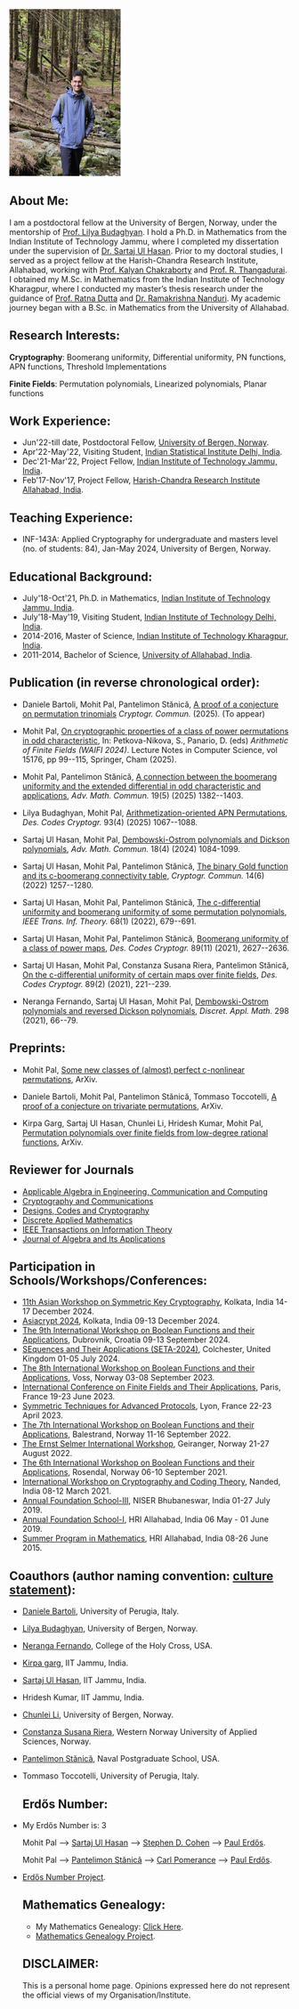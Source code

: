 <img src="AAA_pic.jpg" width="200" height="300"> 

## About Me:
I am a postdoctoral fellow at the University of Bergen, Norway, under the mentorship of [Prof. Lilya Budaghyan](https://www.uib.no/en/persons/Lilya.Budaghyan). I hold a Ph.D. in Mathematics from the Indian Institute of Technology Jammu, where I completed my dissertation under the supervision of [Dr. Sartaj Ul Hasan](https://sites.google.com/site/sartajulhasan/). Prior to my doctoral studies, I served as a project fellow at the Harish-Chandra Research Institute, Allahabad, working with [Prof. Kalyan Chakraborty](http://www.hri.res.in/~kalyan/) and [Prof. R. Thangadurai](http://www.hri.res.in/~thanga/). I obtained my M.Sc. in Mathematics from the Indian Institute of Technology Kharagpur, where I conducted my master’s thesis research under the guidance of [Prof. Ratna Dutta](http://www.facweb.iitkgp.ac.in/~ratna/) and [Dr. Ramakrishna Nanduri](https://sites.google.com/site/nandurirk/home?authuser=0). My academic journey began with a B.Sc. in Mathematics from the University of Allahabad. 



## Research Interests:

**Cryptography**: Boomerang uniformity, Differential uniformity, PN functions, APN functions, Threshold Implementations

**Finite Fields**: Permutation polynomials, Linearized polynomials, Planar functions

## Work Experience:

- Jun'22-till date, Postdoctoral Fellow, [University of Bergen, Norway](https://www.uib.no/en).
- Apr'22-May'22, Visiting Student, [Indian Statistical Institute Delhi, India](https://www.isid.ac.in/).
- Dec'21-Mar'22, Project Fellow, [Indian Institute of Technology Jammu, India](https://www.iitjammu.ac.in/).
- Feb'17-Nov'17, Project Fellow, [Harish-Chandra Research Institute Allahabad, India](http://www.hri.res.in/).

## Teaching Experience:

- INF-143A: Applied Cryptography for undergraduate and masters level (no. of students: 84), Jan-May 2024, University of Bergen, Norway.

## Educational Background:

- July'18-Oct'21, Ph.D. in Mathematics, [Indian Institute of Technology Jammu, India](https://www.iitjammu.ac.in/).
- July'18-May'19, Visiting Student, [Indian Institute of Technology Delhi, India](https://home.iitd.ac.in/).
- 2014-2016, Master of Science, [Indian Institute of Technology Kharagpur, India](http://www.iitkgp.ac.in/).
- 2011-2014, Bachelor of Science, [University of Allahabad, India](https://www.allduniv.ac.in/).

## Publication (in reverse chronological order):

- Daniele Bartoli, Mohit Pal, Pantelimon Stănică, [A proof of a conjecture on permutation trinomials](https://arxiv.org/abs/2410.22692) _Cryptogr. Commun._ (2025). (To appear)

- Mohit Pal, [On cryptographic properties of a class of power permutations in odd characteristic](https://doi.org/10.1007/978-3-031-81824-0_7), In: Petkova-Nikova, S., Panario, D. (eds) _Arithmetic of Finite Fields (WAIFI 2024)_. Lecture Notes in Computer Science, vol 15176, pp 99--115, Springer, Cham (2025).
  
- Mohit Pal, Pantelimon Stănică, [A connection between the boomerang uniformity and the extended differential in odd characteristic and applications](https://doi.org/10.3934/amc.2024059), _Adv. Math. Commun._  19(5) (2025) 1382--1403.

- Lilya Budaghyan, Mohit Pal, [Arithmetization-oriented APN Permutations](https://doi.org/10.1007/s10623-024-01487-7), _Des. Codes Cryptogr._  93(4) (2025) 1067--1088.

- Sartaj Ul Hasan, Mohit Pal, [Dembowski-Ostrom polynomials and Dickson polynomials](https://doi.org/10.3934/amc.2022068), _Adv. Math. Commun._ 18(4) (2024) 1084-1099.

- Sartaj Ul Hasan, Mohit Pal, Pantelimon Stănică, [The binary Gold function and its c-boomerang connectivity table](https://doi.org/10.1007/s12095-022-00573-8), _Cryptogr. Commun._ 14(6) (2022) 1257--1280.

- Sartaj Ul Hasan, Mohit Pal, Pantelimon Stănică, [The c-differential uniformity and boomerang uniformity of some permutation polynomials](https://doi.org/10.1109/TIT.2021.3123104), _IEEE Trans. Inf. Theory._ 68(1) (2022), 679--691.

- Sartaj Ul Hasan, Mohit Pal, Pantelimon Stănică, [Boomerang uniformity of a class of power maps](https://doi.org/10.1007/s10623-021-00944-x), _Des. Codes Cryptogr._ 89(11) (2021), 2627--2636.

- Sartaj Ul Hasan, Mohit Pal, Constanza Susana Riera, Pantelimon Stănică, [On the c-differential uniformity of certain maps over finite fields](https://doi.org/10.1007/s10623-020-00812-0), _Des. Codes Cryptogr._ 89(2) (2021), 221--239. 

- Neranga Fernando, Sartaj Ul Hasan, Mohit Pal, [Dembowski-Ostrom polynomials and reversed Dickson polynomials](https://doi.org/10.1016/j.dam.2021.03.012), _Discret. Appl. Math._ 298 (2021), 66--79.


## Preprints:

- Mohit Pal, [Some new classes of (almost) perfect c-nonlinear permutations](https://arxiv.org/abs/2208.01004), ArXiv.

- Daniele Bartoli, Mohit Pal, Pantelimon Stănică, Tommaso Toccotelli, [A proof of a conjecture on trivariate permutations](https://arxiv.org/abs/2410.23097), ArXiv.

- Kirpa Garg, Sartaj Ul Hasan, Chunlei Li, Hridesh Kumar, Mohit Pal, [Permutation polynomials over finite fields from low-degree rational functions](https://arxiv.org/abs/2503.20982v2), ArXiv.

## Reviewer for Journals

  - [Applicable Algebra in Engineering, Communication and Computing](https://www.springer.com/journal/200)
  - [Cryptography and Communications](https://www.springer.com/journal/12095)
  - [Designs, Codes and Cryptography](https://link.springer.com/journal/10623)
  - [Discrete Applied Mathematics](https://www.sciencedirect.com/journal/discrete-applied-mathematics)
  - [IEEE Transactions on Information Theory](https://ieeexplore.ieee.org/xpl/RecentIssue.jsp?punumber=18)
  - [Journal of Algebra and Its Applications](https://www.worldscientific.com/worldscinet/jaa)
  


## Participation in Schools/Workshops/Conferences:

- [11th Asian Workshop on Symmetric Key Cryptography](https://askworkshop.github.io/ask2024/), Kolkata, India 14-17 December 2024.
- [Asiacrypt 2024](https://asiacrypt.iacr.org/2024/), Kolkata, India 09-13 December 2024.
- [The 9th International Workshop on Boolean Functions and their Applications](https://boolean.w.uib.no/bfa-2024/), Dubrovnik, Croatia 09-13 September 2024.
- [SEquences and Their Applications (SETA-2024)](https://seta-2024.github.io/index.html), Colchester, United Kingdom 01-05 July 2024.
- [The 8th International Workshop on Boolean Functions and their Applications](https://boolean.w.uib.no/bfa-2023/), Voss, Norway 03-08 September 2023.
- [International Conference on Finite Fields and Their Applications](https://org.uib.no/selmer/fq15/), Paris, France 19-23 June 2023.
- [Symmetric Techniques for Advanced Protocols](https://who.paris.inria.fr/Leo.Perrin/rescale/stap-23.html), Lyon, France 22-23 April 2023.
- [The 7th International Workshop on Boolean Functions and their Applications](https://boolean.w.uib.no/bfa-2022/), Balestrand, Norway 11-16 September 2022.
- [The Ernst Selmer International Workshop](https://boolean.w.uib.no/the-ernst-selmer-international-workshop/), Geiranger, Norway 21-27 August 2022.
- [The 6th International Workshop on Boolean Functions and their Applications](https://boolean.w.uib.no/bfa-2021/), Rosendal, Norway 06-10 September 2021.
- [International Workshop on Cryptography and Coding Theory](https://sites.google.com/view/iwcc2021/), Nanded, India 08-12 March 2021.
- [Annual Foundation School-III](https://www.ncmath.org/archives/atms/2019/afs-iii/afsiii), NISER Bhubaneswar, India 01-27 July 2019.
- [Annual Foundation School-I](https://www.atmschools.org/school/2019/afs-i/afsi-allahabad), HRI Allahabad, India 06 May - 01 June 2019.
- [Summer Program in Mathematics](https://www.hri.res.in/~spim/2015/), HRI Allahabad, India 08-26 June 2015.


## Coauthors (author naming convention: [culture statement](http://www.ams.org/profession/leaders/CultureStatement04.pdf)):


- [Daniele Bartoli](https://www.danielebartoli.org/), University of Perugia, Italy.
- [Lilya Budaghyan](https://www.uib.no/en/persons/Lilya.Budaghyan), University of Bergen, Norway.
- [Neranga Fernando](https://mathcs.holycross.edu/~nfernand/), College of the Holy Cross, USA.
- [Kirpa garg](https://sites.google.com/view/kirpagarg/home?authuser=0), IIT Jammu, India.
- [Sartaj Ul Hasan](https://sites.google.com/site/sartajulhasan/), IIT Jammu, India.
- Hridesh Kumar, IIT Jammu, India.
- [Chunlei Li](https://www4.uib.no/en/find-employees/Chunlei.Li), University of Bergen, Norway.
- [Constanza Susana Riera](https://www.hvl.no/en/employee/?user=Constanza.Susana.Riera), Western Norway University of Applied Sciences, Norway.
- [Pantelimon Stănică](https://faculty.nps.edu/pstanica/), Naval Postgraduate School, USA.
- Tommaso Toccotelli, University of Perugia, Italy.



  
  ## Erdős Number:
- My Erdős Number is: 3 

  Mohit Pal --> [Sartaj Ul Hasan](https://sites.google.com/site/sartajulhasan/) --> [Stephen D. Cohen](https://www.gla.ac.uk/schools/mathematicsstatistics/staff/index.html/staffcontact/person/4cdce8e28b90) --> [Paul Erdős](https://en.wikipedia.org/wiki/Paul_Erd%C5%91s).

  Mohit Pal --> [Pantelimon Stănică](https://faculty.nps.edu/pstanica/) --> [Carl Pomerance](https://math.dartmouth.edu/~carlp/) --> [Paul Erdős](https://en.wikipedia.org/wiki/Paul_Erd%C5%91s).


- [Erdős Number Project](https://oakland.edu/enp/).

  
  ## Mathematics Genealogy:
  - My Mathematics Genealogy: [Click Here](https://www.mathgenealogy.org/id.php?id=280203).
  - [Mathematics Genealogy Project](https://genealogy.math.ndsu.nodak.edu/).


  ## DISCLAIMER:
  
  This is a personal home page. Opinions expressed here do not represent the official views of my Organisation/Institute.
